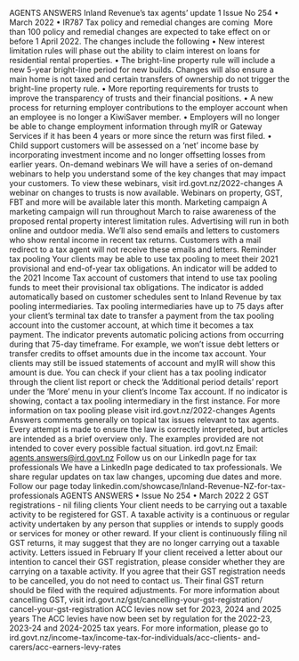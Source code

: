 AGENTS ANSWERS Inland Revenue’s tax agents’ update 1 Issue No 254 • March 2022 • IR787 Tax policy and remedial changes are coming  More than 100 policy and remedial changes are expected to take effect on or before 1 April 2022. The changes include the following • New interest limitation rules will phase out the ability to claim interest on loans for residential rental properties. • The bright-line property rule will include a new 5-year bright-line period for new builds. Changes will also ensure a main home is not taxed and certain transfers of ownership do not trigger the bright-line property rule. • More reporting requirements for trusts to improve the transparency of trusts and their financial positions. • A new process for returning employer contributions to the employer account when an employee is no longer a KiwiSaver member. • Employers will no longer be able to change employment information through myIR or Gateway Services if it has been 4 years or more since the return was first filed. • Child support customers will be assessed on a ‘net’ income base by incorporating investment income and no longer offsetting losses from earlier years. On-demand webinars We will have a series of on-demand webinars to help you understand some of the key changes that may impact your customers. To view these webinars, visit ird.govt.nz/2022-changes A webinar on changes to trusts is now available. Webinars on property, GST, FBT and more will be available later this month. Marketing campaign A marketing campaign will run throughout March to raise awareness of the proposed rental property interest limitation rules. Advertising will run in both online and outdoor media. We’ll also send emails and letters to customers who show rental income in recent tax returns. Customers with a mail redirect to a tax agent will not receive these emails and letters. Reminder tax pooling Your clients may be able to use tax pooling to meet their 2021 provisional and end-of-year tax obligations. An indicator will be added to the 2021 Income Tax account of customers that intend to use tax pooling funds to meet their provisional tax obligations. The indicator is added automatically based on customer schedules sent to Inland Revenue by tax pooling intermediaries. Tax pooling intermediaries have up to 75 days after your client’s terminal tax date to transfer a payment from the tax pooling account into the customer account, at which time it becomes a tax payment. The indicator prevents automatic policing actions from occurring during that 75-day timeframe. For example, we won’t issue debt letters or transfer credits to offset amounts due in the income tax account. Your clients may still be issued statements of account and myIR will show this amount is due. You can check if your client has a tax pooling indicator through the client list report or check the ‘Additional period details’ report under the ‘More’ menu in your client’s Income Tax account. If no indicator is showing, contact a tax pooling intermediary in the first instance. For more information on tax pooling please visit ird.govt.nz/2022-changes Agents Answers comments generally on topical tax issues relevant to tax agents. Every attempt is made to ensure the law is correctly interpreted, but articles are intended as a brief overview only. The examples provided are not intended to cover every possible factual situation. ird.govt.nz Email: agents.answers@ird.govt.nz Follow us on our LinkedIn page for tax professionals We have a LinkedIn page dedicated to tax professionals. We share regular updates on tax law changes, upcoming due dates and more. Follow our page today linkedin.com/showcase/Inland-Revenue-NZ-for-tax-professionals AGENTS ANSWERS • Issue No 254 • March 2022 2 GST registrations - nil filing clients Your client needs to be carrying out a taxable activity to be registered for GST. A taxable activity is a continuous or regular activity undertaken by any person that supplies or intends to supply goods or services for money or other reward. If your client is continuously filing nil GST returns, it may suggest that they are no longer carrying out a taxable activity. Letters issued in February If your client received a letter about our intention to cancel their GST registration, please consider whether they are carrying on a taxable activity. If you agree that their GST registration needs to be cancelled, you do not need to contact us. Their final GST return should be filed with the required adjustments. For more information about cancelling GST, visit ird.govt.nz/gst/cancelling-your-gst-registration/ cancel-your-gst-registration ACC levies now set for 2023, 2024 and 2025 years The ACC levies have now been set by regulation for the 2022-23, 2023-24 and 2024-2025 tax years. For more information, please go to ird.govt.nz/income-tax/income-tax-for-individuals/acc-clients- and-carers/acc-earners-levy-rates